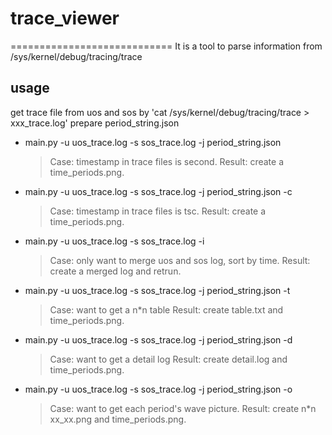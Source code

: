 # trace_viewer

============================
It is a tool to parse information from /sys/kernel/debug/tracing/trace

## usage

get trace file from uos and sos by 'cat /sys/kernel/debug/tracing/trace > xxx_trace.log'
prepare period_string.json

* main.py -u uos_trace.log -s sos_trace.log -j period_string.json

    > Case: timestamp in trace files is second.
    > Result: create a time_periods.png.

* main.py -u uos_trace.log -s sos_trace.log -j period_string.json -c

    > Case: timestamp in trace files is tsc.
    > Result: create a time_periods.png.

* main.py -u uos_trace.log -s sos_trace.log -i

    > Case: only want to merge uos and sos log, sort by time.
    > Result: create a merged log and retrun.

* main.py -u uos_trace.log -s sos_trace.log -j period_string.json -t

    > Case: want to get a n*n table
    > Result: create table.txt and time_periods.png.

* main.py -u uos_trace.log -s sos_trace.log -j period_string.json -d

    > Case: want to get a detail log
    > Result: create detail.log and time_periods.png.

* main.py -u uos_trace.log -s sos_trace.log -j period_string.json -o

    > Case: want to get each period's wave picture.
    > Result: create n*n xx_xx.png and time_periods.png.

